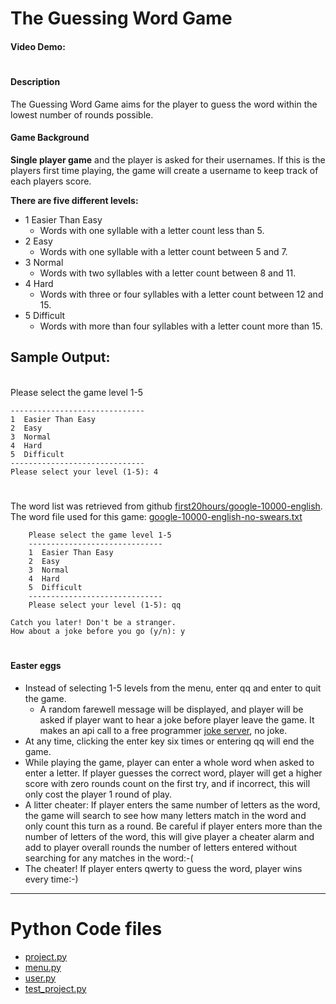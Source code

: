 # The Guessing Word Game
#### Video Demo:  <URL HERE>
#
#### **Description**
The Guessing Word Game aims for the player to guess the word within the lowest number of rounds possible.

#### **Game Background**

**Single player game** and the player is asked for their usernames. If this is the players first time playing, the game will create a username to keep track of each players score.

**There are five different levels:**
- 1  Easier Than Easy
    - Words with one syllable with a letter count less than 5.
- 2  Easy
    - Words with one syllable with a letter count between  5 and 7.
- 3  Normal
    - Words with two syllables with a letter count between 8 and 11.
- 4  Hard
    - Words with three or four syllables with a letter count between 12 and 15.
- 5  Difficult
    - Words with more than four syllables with a letter count more than 15.

## Sample Output:
\
Please select the game level 1-5

    ------------------------------
    1  Easier Than Easy
    2  Easy
    3  Normal
    4  Hard
    5  Difficult
    ------------------------------
    Please select your level (1-5): 4

#
The word list was retrieved from github [first20hours/google-10000-english](https://github.com/first20hours/google-10000-english). The word file used for this game: [google-10000-english-no-swears.txt](https://raw.githubusercontent.com/first20hours/google-10000-english/refs/heads/master/google-10000-english-no-swears.txt)

```
    Please select the game level 1-5
    ------------------------------
    1  Easier Than Easy
    2  Easy
    3  Normal
    4  Hard
    5  Difficult
    ------------------------------
    Please select your level (1-5): qq

Catch you later! Don't be a stranger.
How about a joke before you go (y/n): y
```
#

#### **Easter eggs**
- Instead of selecting 1-5 levels from the menu, enter qq and enter to quit the game.
    - A random farewell message will be displayed, and player will be asked if player want to hear a joke before player leave the game. It makes an api call to a free programmer [joke server](https://official-joke-api.appspot.com/jokes/programming/random), no joke.
- At any time, clicking the enter key six times or entering qq will end the game.
- While playing the game, player can enter a whole word when asked to enter a letter. If player guesses the correct word, player will get a higher score with zero rounds count on the first try, and if incorrect, this will only cost the player 1 round of play.
- A litter cheater: If player enters the same number of letters as the word, the game will search to see how many letters match in the word and only count this turn as a round. Be careful if player enters more than the number of letters of the word, this will give player a cheater alarm and add to player overall rounds the number of letters entered without searching for any matches in the word:-(
- The cheater! If player enters qwerty to guess the word, player wins every time:-)
---
# **Python Code files**
- [project.py](project.md)
- [menu.py](menu.md)
- [user.py](user.md)
- [test_project.py](test_project.md)


